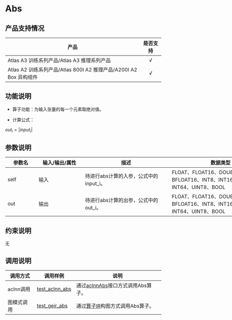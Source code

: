 # Abs

##  产品支持情况

| 产品 | 是否支持 |
| ---- | :----:|
|Atlas A3 训练系列产品/Atlas A3 推理系列产品|√|
|Atlas A2 训练系列产品/Atlas 800I A2 推理产品/A200I A2 Box 异构组件|√|

## 功能说明

- 算子功能：为输入张量的每一个元素取绝对值。

- 计算公式：

$out_i=|input_i|$

## 参数说明

<table style="undefined;table-layout: fixed; width: 980px"><colgroup>
  <col style="width: 100px">
  <col style="width: 150px">
  <col style="width: 280px">
  <col style="width: 330px">
  <col style="width: 120px">
  </colgroup>
  <thead>
    <tr>
      <th>参数名</th>
      <th>输入/输出/属性</th>
      <th>描述</th>
      <th>数据类型</th>
      <th>数据格式</th>
    </tr></thead>
  <tbody>
    <tr>
      <td>self</td>
      <td>输入</td>
      <td>待进行abs计算的入参，公式中的input_i。</td>
      <td>FLOAT、FLOAT16、DOUBLE、BFLOAT16、INT8、INT16、INT32、INT64、UINT8、BOOL</td>
      <td>ND</td>
    </tr>
    <tr>
      <td>out</td>
      <td>输出</td>
      <td>待进行abs计算的出参，公式中的out_i。</td>
      <td>FLOAT、FLOAT16、DOUBLE、BFLOAT16、INT8、INT16、INT32、INT64、UINT8、BOOL</td>
      <td>ND</td>
    </tr>
  </tbody></table>

## 约束说明

无

## 调用说明

| 调用方式 | 调用样例                                                                   | 说明                                                           |
|--------------|------------------------------------------------------------------------|--------------------------------------------------------------|
| aclnn调用 | [test_aclnn_abs](./examples/test_aclnn_abs.cpp) | 通过[aclnnAbs](./docs/aclnnAbs.md)接口方式调用Abs算子。 |
| 图模式调用 | [test_geir_abs](./examples/test_geir_abs.cpp)   | 通过[算子IR](./op_graph/abs_proto.h)构图方式调用Abs算子。 |
